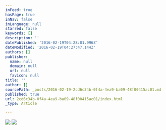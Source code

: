 ```yaml
---
inFeed: true
hasPage: true
inNav: false
inLanguage: null
starred: false
keywords: []
description: ''
datePublished: '2016-02-19T04:28:01.996Z'
dateModified: '2016-02-19T04:27:47.144Z'
authors: []
publisher:
  name: null
  domain: null
  url: null
  favicon: null
title: ''
author: []
sourcePath: _posts/2016-02-19-2cd6c34b-0f4a-4ea9-ba09-48f00415ac01.md
published: true
url: 2cd6c34b-0f4a-4ea9-ba09-48f00415ac01/index.html
_type: Article

---
```

![](https://the-grid-user-content.s3-us-west-2.amazonaws.com/0b654cc5-a3da-483f-b123-838e0a17a333.jpg)
![](https://the-grid-user-content.s3-us-west-2.amazonaws.com/b3d461b4-add3-45ec-bc9d-95b184eb82f9.jpg)
